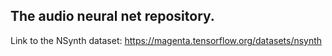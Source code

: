 ## The audio neural net repository. 
Link to the NSynth dataset: https://magenta.tensorflow.org/datasets/nsynth
